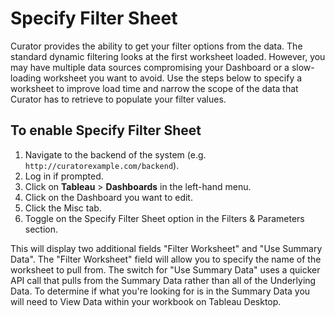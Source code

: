 # Specify Filter Sheet

Curator provides the ability to get your filter options from the data. The standard dynamic filtering looks at the first
worksheet loaded. However, you may have multiple data sources compromising your Dashboard or a slow-loading worksheet
you want to avoid. Use the steps below to specify a worksheet to improve load time and narrow the scope of the data
that Curator has to retrieve to populate your filter values.

## To enable Specify Filter Sheet

1. Navigate to the backend of the system (e.g. `http://curatorexample.com/backend`).
2. Log in if prompted.
3. Click on **Tableau** > **Dashboards** in the left-hand menu.
4. Click on the Dashboard you want to edit.
5. Click the Misc tab.
6. Toggle on the Specify Filter Sheet option in the Filters & Parameters section.

This will display two additional fields "Filter Worksheet" and "Use Summary Data". The "Filter Worksheet" field will
allow you to specify the name of the worksheet to pull from. The switch for "Use Summary Data" uses a quicker API call
that pulls from the Summary Data rather than all of the Underlying Data. To determine if what you're looking for is in
the Summary Data you will need to View Data within your workbook on Tableau Desktop.
